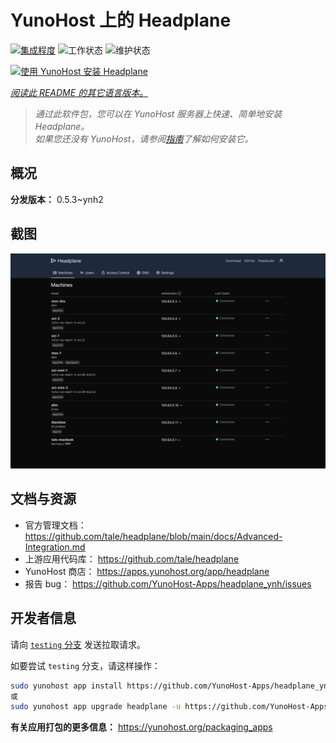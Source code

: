 <!--
注意：此 README 由 <https://github.com/YunoHost/apps/tree/master/tools/readme_generator> 自动生成
请勿手动编辑。
-->

# YunoHost 上的 Headplane

[![集成程度](https://apps.yunohost.org/badge/integration/headplane)](https://ci-apps.yunohost.org/ci/apps/headplane/)
![工作状态](https://apps.yunohost.org/badge/state/headplane)
![维护状态](https://apps.yunohost.org/badge/maintained/headplane)

[![使用 YunoHost 安装 Headplane](https://install-app.yunohost.org/install-with-yunohost.svg)](https://install-app.yunohost.org/?app=headplane)

*[阅读此 README 的其它语言版本。](./ALL_README.md)*

> *通过此软件包，您可以在 YunoHost 服务器上快速、简单地安装 Headplane。*  
> *如果您还没有 YunoHost，请参阅[指南](https://yunohost.org/install)了解如何安装它。*

## 概况



**分发版本：** 0.5.3~ynh2

## 截图

![Headplane 的截图](./doc/screenshots/screenshot.png)

## 文档与资源

- 官方管理文档： <https://github.com/tale/headplane/blob/main/docs/Advanced-Integration.md>
- 上游应用代码库： <https://github.com/tale/headplane>
- YunoHost 商店： <https://apps.yunohost.org/app/headplane>
- 报告 bug： <https://github.com/YunoHost-Apps/headplane_ynh/issues>

## 开发者信息

请向 [`testing` 分支](https://github.com/YunoHost-Apps/headplane_ynh/tree/testing) 发送拉取请求。

如要尝试 `testing` 分支，请这样操作：

```bash
sudo yunohost app install https://github.com/YunoHost-Apps/headplane_ynh/tree/testing --debug
或
sudo yunohost app upgrade headplane -u https://github.com/YunoHost-Apps/headplane_ynh/tree/testing --debug
```

**有关应用打包的更多信息：** <https://yunohost.org/packaging_apps>
